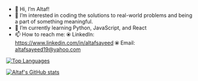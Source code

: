 - 👋 Hi, I’m Altaf!
- 👀 I’m interested in coding the solutions to real-world problems and being a part of something meaningful.
- 🌱 I’m currently learning Python, JavaScript, and React
- 📫 How to reach me: 
        ⦿ LinkedIn: https://www.linkedin.com/in/altafsayeed 
        ⦿ Email: altafsayeed19@yahoo.com

[![Top Languages](https://github-readme-stats.vercel.app/api/top-langs/?username=altafsayeed&hide=python&show_icons=true&theme=radical)](https://github.com/altafsayeed/github-readme-stats)

[![Altaf's GitHub stats](https://github-readme-stats.vercel.app/api?username=altafsayeed&count_private=true&show_icons=true&theme=radical)](https://github.com/altafsayeed/github-readme-stats)
